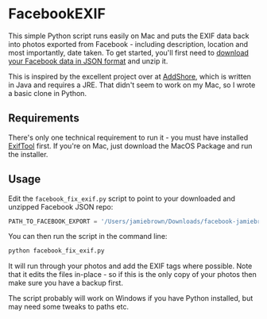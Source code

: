 # FacebookEXIF
This simple Python script runs easily on Mac and puts the EXIF data back into photos exported from Facebook - including description, location and most importantly, date taken. To get started, you'll first need to [download your Facebook data in JSON format](https://www.facebook.com/help/1701730696756992) and unzip it.

This is inspired by the excellent project over at [AddShore](https://addshore.com/2020/04/add-exif-data-back-to-facebook-images-0-10/), which is written in Java and requires a JRE. That didn't seem to work on my Mac, so I wrote a basic clone in Python.

## Requirements

There's only one technical requirement to run it - you must have installed [ExifTool](https://exiftool.org/) first. If you're on Mac, just download the MacOS Package and run the installer.

## Usage

Edit the `facebook_fix_exif.py` script to point to your downloaded and unzipped Facebook JSON repo:

```python
PATH_TO_FACEBOOK_EXPORT = '/Users/jamiebrown/Downloads/facebook-jamiebrown'
```

You can then run the script in the command line:

```bash
python facebook_fix_exif.py
```

It will run through your photos and add the EXIF tags where possible. Note that it edits the files in-place - so if this is the only copy of your photos then make sure you have a backup first.

The script probably will work on Windows if you have Python installed, but may need some tweaks to paths etc.